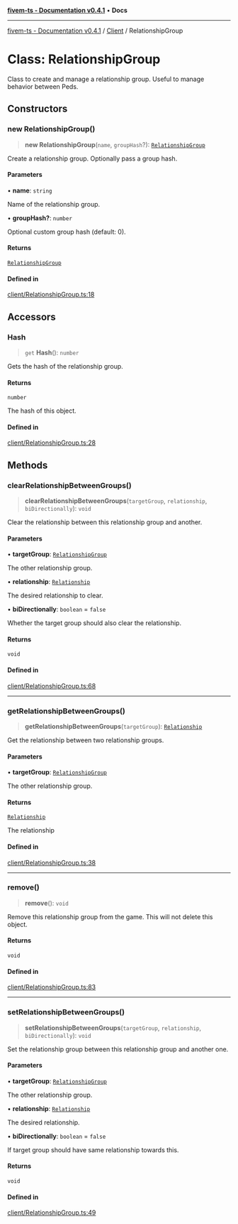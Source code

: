 [**fivem-ts - Documentation v0.4.1**](../../../README.md) • **Docs**

***

[fivem-ts - Documentation v0.4.1](../../../README.md) / [Client](../README.md) / RelationshipGroup

# Class: RelationshipGroup

Class to create and manage a relationship group. Useful to manage behavior between Peds.

## Constructors

### new RelationshipGroup()

> **new RelationshipGroup**(`name`, `groupHash`?): [`RelationshipGroup`](RelationshipGroup.md)

Create a relationship group. Optionally pass a group hash.

#### Parameters

• **name**: `string`

Name of the relationship group.

• **groupHash?**: `number`

Optional custom group hash (default: 0).

#### Returns

[`RelationshipGroup`](RelationshipGroup.md)

#### Defined in

[client/RelationshipGroup.ts:18](https://github.com/Purpose-Dev/fivem-ts/blob/main/src/client/RelationshipGroup.ts#L18)

## Accessors

### Hash

> `get` **Hash**(): `number`

Gets the hash of the relationship group.

#### Returns

`number`

The hash of this object.

#### Defined in

[client/RelationshipGroup.ts:28](https://github.com/Purpose-Dev/fivem-ts/blob/main/src/client/RelationshipGroup.ts#L28)

## Methods

### clearRelationshipBetweenGroups()

> **clearRelationshipBetweenGroups**(`targetGroup`, `relationship`, `biDirectionally`): `void`

Clear the relationship between this relationship group and another.

#### Parameters

• **targetGroup**: [`RelationshipGroup`](RelationshipGroup.md)

The other relationship group.

• **relationship**: [`Relationship`](../enumerations/Relationship.md)

The desired relationship to clear.

• **biDirectionally**: `boolean` = `false`

Whether the target group should also clear the relationship.

#### Returns

`void`

#### Defined in

[client/RelationshipGroup.ts:68](https://github.com/Purpose-Dev/fivem-ts/blob/main/src/client/RelationshipGroup.ts#L68)

***

### getRelationshipBetweenGroups()

> **getRelationshipBetweenGroups**(`targetGroup`): [`Relationship`](../enumerations/Relationship.md)

Get the relationship between two relationship groups.

#### Parameters

• **targetGroup**: [`RelationshipGroup`](RelationshipGroup.md)

The other relationship group.

#### Returns

[`Relationship`](../enumerations/Relationship.md)

The relationship

#### Defined in

[client/RelationshipGroup.ts:38](https://github.com/Purpose-Dev/fivem-ts/blob/main/src/client/RelationshipGroup.ts#L38)

***

### remove()

> **remove**(): `void`

Remove this relationship group from the game. This will not delete this object.

#### Returns

`void`

#### Defined in

[client/RelationshipGroup.ts:83](https://github.com/Purpose-Dev/fivem-ts/blob/main/src/client/RelationshipGroup.ts#L83)

***

### setRelationshipBetweenGroups()

> **setRelationshipBetweenGroups**(`targetGroup`, `relationship`, `biDirectionally`): `void`

Set the relationship group between this relationship group and another one.

#### Parameters

• **targetGroup**: [`RelationshipGroup`](RelationshipGroup.md)

The other relationship group.

• **relationship**: [`Relationship`](../enumerations/Relationship.md)

The desired relationship.

• **biDirectionally**: `boolean` = `false`

If target group should have same relationship towards this.

#### Returns

`void`

#### Defined in

[client/RelationshipGroup.ts:49](https://github.com/Purpose-Dev/fivem-ts/blob/main/src/client/RelationshipGroup.ts#L49)
